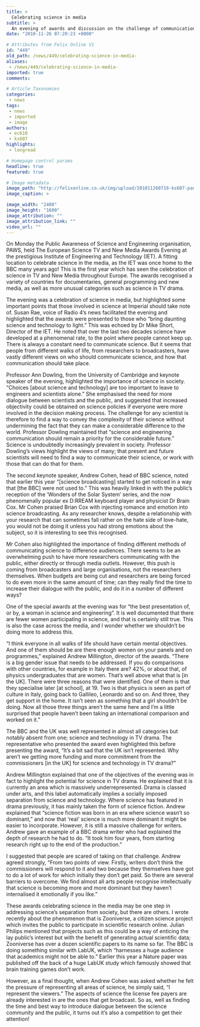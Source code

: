 ```yaml
---
title: >
  Celebrating science in media
subtitle: >
  An evening of awards and discussion on the challenge of communication science
date: "2010-11-26 07:20:23 +0000"

# Attributes from Felix Online V1
id: "449"
old_path: /news/449/celebrating-science-in-media-
aliases:
 - /news/449/celebrating-science-in-media-
imported: true
comments:

# Article Taxonomies
categories:
 - news
tags:
 - news
 - imported
 - image
authors:
 - ec610
 - ks607
highlights:
 - longread

# Homepage control params
headline: true
featured: true

# Image metadata
image_path: "http://felixonline.co.uk/img/upload/201011260719-ks607-paneldis.jpg"
image_caption: >

image_width: "2400"
image_height: "1600"
image_attribution: ""
image_attribution_link: ""
video_url: ""
---
```


On Monday the Public Awareness of Science and Engineering organisation, PAWS, held The European Science TV and New Media Awards Evening at the prestigious Institute of Engineering and Technology (IET). A fitting location to celebrate science in the media, as the IET was once home to the BBC many years ago! This is the first year which has seen the celebration of science in TV and New Media throughout Europe. The awards recognised a variety of countries for documentaries, general programming and new media, as well as more unusual categories such as science in TV drama.

The evening was a celebration of science in media, but highlighted some important points that those involved in science at Imperial should take note of. Susan Rae, voice of Radio 4’s news facilitated the evening and highlighted that the awards were presented to those who “bring daunting science and technology to light.” This was echoed by Dr Mike Short, Director of the IET. He noted that over the last two decades science have developed at a phenomenal rate, to the point where people cannot keep up. There is always a constant need to communicate science. But it seems that people from different walks of life, from researchers to broadcasters, have vastly different views on who should communicate science, and how that communication should take place.

Professor Ann Dowling, from the University of Cambridge and keynote speaker of the evening, highlighted the importance of science in society. “Choices [about science and technology] are too important to leave to engineers and scientists alone.” She emphasised the need for more dialogue between scientists and the public, and suggested that increased objectivity could be obtained on science policies if everyone were more involved in the decision making process. The challenge for any scientist is therefore to find a way to convey the complexity of their science without undermining the fact that they can make a considerable difference to the world. Professor Dowling maintained that “science and engineering communication should remain a priority for the considerable future.” Science is undoubtedly increasingly prevalent in society. Professor Dowling’s views highlight the views of many; that present and future scientists will need to find a way to communicate their science, or work with those that can do that for them.

The second keynote speaker, Andrew Cohen, head of BBC science, noted that earlier this year “[science broadcasting] started to get noticed in a way that [the BBC] were not used to.” This was heavily linked in with the public’s reception of the ‘Wonders of the Solar System’ series, and the now phenomenally popular ex D:RREAM keyboard player and physicist Dr Brain Cox. Mr Cohen praised Brian Cox with injecting romance and emotion into science broadcasting. As any researcher knows, despite a relationship with your research that can sometimes fall rather on the hate side of love-hate, you would not be doing it unless you had strong emotions about the subject, so it is interesting to see this recognised.

Mr Cohen also highlighted the importance of finding different methods of communicating science to difference audiences. There seems to be an overwhelming push to have more researchers communicating with the public, either directly or through media outlets. However, this push is coming from broadcasters and large organisations, not the researchers themselves. When budgets are being cut and researchers are being forced to do even more in the same amount of time; can they really find the time to increase their dialogue with the public, and do it in a number of different ways?

One of the special awards at the evening was for “the best presentation of, or by, a woman in science and engineering”. It is well documented that there are fewer women participating in science, and that is certainly still true. This is also the case across the media, and I wonder whether we shouldn’t be doing more to address this.

“I think everyone in all walks of life should have certain mental objectives. And one of them should be are there enough women on your panels and on programmes,” explained Andrew Millington, director of the awards. “There is a big gender issue that needs to be addressed. If you do comparisons with other countries, for example in Italy there are? 42%, or about that, of physics undergraduates that are women. That’s well above what that is [in the UK]. There were three reasons that were identified. One of them is that they specialise later [at school], at 19. Two is that physics is seen as part of culture in Italy, going back to Gallileo, Leonardo and so on. And three, they get support in the home. It isn’t seen as something that a girl shouldn’t be doing. Now all those three things aren’t the same here and I’m a little surprised that people haven’t been taking an international comparison and worked on it.”

The BBC and the UK was well represented in almost all categories but notably absent from one; science and technology in TV drama. The representative who presented the award even highlighted this before presenting the award, “It’s a bit sad that the UK isn’t represented. Why aren’t we getting more funding and more commitment from the commissioners [in the UK] for science and technology in TV drama?”

Andrew Millington explained that one of the objectives of the evening was in fact to highlight the potential for science in TV drama. He explained that it is currently an area which is massively underrepresented. Drama is classed under arts, and this label automatically implies a socially imposed separation from science and technology. Where science has featured in drama previously, it has mainly taken the form of science fiction. Andrew explained that “science fiction was born in an era where science wasn’t so dominant,” and now that ‘real’ science is much more dominant it might be easier to incorporate. However, it is still a massive challenge for writers. Andrew gave an example of a BBC drama writer who had explained the depth of research he had to do. “It took him four years, from starting research right up to the end of the production.”

I suggested that people are scared of taking on that challenge. Andrew agreed strongly, “From two points of view. Firstly, writers don’t think the commissioners will respond to it and two because they themselves have got to do a lot of work for which initially they don’t get paid. So there are several barriers to overcome. We find almost all arts people recognise intellectually that science is becoming more and more dominant but they haven’t internalised it emotionally if you like.”

These awards celebrating science in the media may be one step in addressing science’s separation from society, but there are others. I wrote recently about the phenomenon that is Zooniverse, a citizen science project which invites the public to participate in scientific research online. Julian Philips mentioned that projects such as this could be a way of enticing the lay public’s interest but with the benefit of generating actual scientific data; Zooniverse has over a dozen scientific papers to its name so far. The BBC is doing something similar with LabUK, which “harnesses a huge audience that academics might not be able to.” Earlier this year a Nature paper was published off the back of a huge LabUK study which famously showed that brain training games don’t work.

However, as a final thought, when Andrew Cohen was asked whether he felt the pressure of representing all areas of science, he simply said, “I represent the viewers.” The aspects of science the license fee payers are already interested in are the ones that get broadcast. So as, well as finding the time and best way to introduce dialogue between the science community and the public, it turns out it’s also a competition to get their attention!
